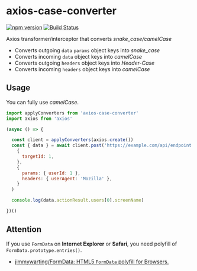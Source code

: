 # axios-case-converter

[![npm version](https://badge.fury.io/js/axios-case-converter.svg)](https://badge.fury.io/js/axios-case-converter)
[![Build Status](https://travis-ci.org/mpyw/axios-case-converter.svg?branch=master)](https://travis-ci.org/mpyw/axios-case-converter)

Axios transformer/interceptor that converts *snake_case/camelCase*

- Converts outgoing `data` `params` object keys into *snake_case*
- Converts incoming `data` object keys into *camelCase*
- Converts outgoing `headers` object keys into *Header-Case*
- Converts incoming `headers` object keys into *camelCase*

## Usage

You can fully use *camelCase*.

```js
import applyConverters from 'axios-case-converter'
import axios from 'axios'

(async () => {

  const client = applyConverters(axios.create())
  const { data } = await client.post('https://example.com/api/endpoint',
    {
      targetId: 1,
    },
    {
      params: { userId: 1 },
      headers: { userAgent: 'Mozilla' },
    }
  )

  console.log(data.actionResult.users[0].screenName)

})()
```

## Attention

If you use `FormData` on **Internet Explorer** or **Safari**, you need polyfill of `FormData.prototype.entries()`.

- [jimmywarting/FormData: HTML5 `FormData` polyfill for Browsers.](https://github.com/jimmywarting/FormData)
